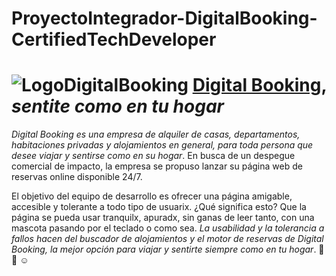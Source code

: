 # ProyectoIntegrador-DigitalBooking-CertifiedTechDeveloper

# ![LogoDigitalBooking](http://digitalbooking.one/static/media/logo%201.0ac47473.svg)  [Digital Booking](http://digitalbooking.one), _sentite como en tu hogar_

*Digital Booking es una empresa de alquiler de casas, departamentos, habitaciones privadas y alojamientos en general, para toda persona que desee viajar y sentirse como en su hogar*. En busca de un despegue comercial de impacto, la empresa se propuso lanzar su página web de reservas online disponible 24/7.

El objetivo del equipo de desarrollo es ofrecer una página amigable, accesible y tolerante a todo tipo de usuarix. ¿Qué significa esto? Que la página se pueda usar tranquilx, apuradx, sin ganas de leer tanto, con una mascota pasando por el teclado o como sea. *La usabilidad y la tolerancia a fallos hacen del buscador de alojamientos y el motor de reservas de Digital Booking, la mejor opción para viajar y sentirte siempre como en tu hogar*. :palm_tree: :sunrise: :relaxed:
